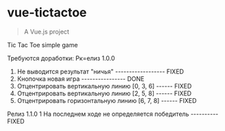 # vue-tictactoe

> A Vue.js project

Tic Tac Toe simple game

Требуются доработки:
Рк=елиз 1.0.0
1. Не выводится результат "ничья" ------------------ FIXED
2. Кнопочка новая игра ---------------- DONE
3. Отцентрировать вертикальную линию [0, 3, 6] ------ FIXED
4. Отцентрировать вертикальную линию [2, 5, 8] ------ FIXED
5. Отцентрировать горизонтальную линию [6, 7, 8] ------ FIXED

Релиз 1.1.0
1 На последнем ходе не определяется победитель ---------- FIXED
